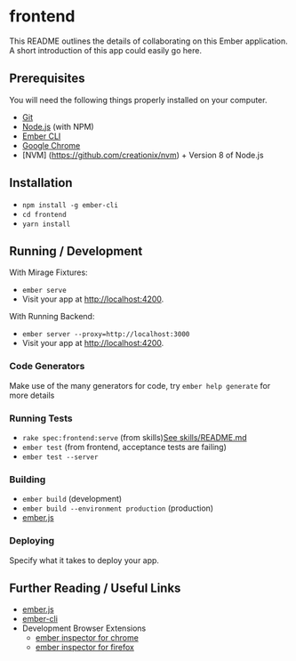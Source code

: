 # frontend

This README outlines the details of collaborating on this Ember application.
A short introduction of this app could easily go here.

## Prerequisites

You will need the following things properly installed on your computer.

* [Git](https://git-scm.com/)
* [Node.js](https://nodejs.org/) (with NPM)
* [Ember CLI](https://ember-cli.com/)
* [Google Chrome](https://google.com/chrome/)
* [NVM] (https://github.com/creationix/nvm) + Version 8 of Node.js

## Installation

* `npm install -g ember-cli`
* `cd frontend`
* `yarn install`

## Running / Development
With Mirage Fixtures:

* `ember serve`
* Visit your app at [http://localhost:4200](http://localhost:4200).

With Running Backend:

* `ember server --proxy=http://localhost:3000`
* Visit your app at [http://localhost:4200](http://localhost:4200).


### Code Generators

Make use of the many generators for code, try `ember help generate` for more details

### Running Tests

* `rake spec:frontend:serve` (from skills)[See skills/README.md](https://github.com/puzzle/skills/tree/uni-master#testing)
* `ember test` (from frontend, acceptance tests are failing)
* `ember test --server`

### Building

* `ember build` (development)
* `ember build --environment production` (production)
* [ember.js](https://emberjs.com/)
### Deploying

Specify what it takes to deploy your app.

## Further Reading / Useful Links

* [ember.js](http://emberjs.com/)
* [ember-cli](https://ember-cli.com/)
* Development Browser Extensions
  * [ember inspector for chrome](https://chrome.google.com/webstore/detail/ember-inspector/bmdblncegkenkacieihfhpjfppoconhi)
  * [ember inspector for firefox](https://addons.mozilla.org/en-US/firefox/addon/ember-inspector/)
